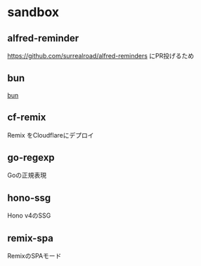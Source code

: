 # sandbox

## alfred-reminder

https://github.com/surrealroad/alfred-reminders にPR投げるため

## bun

[bun](https://bun.sh)

## cf-remix

Remix をCloudflareにデプロイ

## go-regexp

Goの正規表現

## hono-ssg

Hono v4のSSG

## remix-spa

RemixのSPAモード
